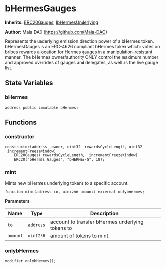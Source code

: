 # bHermesGauges

**Inherits:**
[ERC20Gauges](/erc-20/ERC20Gauges.sol/abstract.ERC20Gauges.md), [IbHermesUnderlying](/hermes/interfaces/IbHermesUnderlying.sol/interface.IbHermesUnderlying.md)

**Author:**
Maia DAO (https://github.com/Maia-DAO)

Represents the underlying emission direction power of a bHermes token.
bHermesGauges is an ERC-4626 compliant bHermes token which:
votes on bribes rewards allocation for Hermes gauges in a
manipulation-resistant manner.
The bHermes owner/authority ONLY control the maximum number
and approved overrides of gauges and delegates, as well as the live gauge list.


## State Variables
### bHermes



```solidity
address public immutable bHermes;
```


## Functions
### constructor


```solidity
constructor(address _owner, uint32 _rewardsCycleLength, uint32 _incrementFreezeWindow)
    ERC20Gauges(_rewardsCycleLength, _incrementFreezeWindow)
    ERC20("bHermes Gauges", "bHERMES-G", 18);
```

### mint

Mints new bHermes underlying tokens to a specific account.


```solidity
function mint(address to, uint256 amount) external onlybHermes;
```
**Parameters**

|Name|Type|Description|
|----|----|-----------|
|`to`|`address`|account to transfer bHermes underlying tokens to|
|`amount`|`uint256`|amount of tokens to mint.|


### onlybHermes


```solidity
modifier onlybHermes();
```

